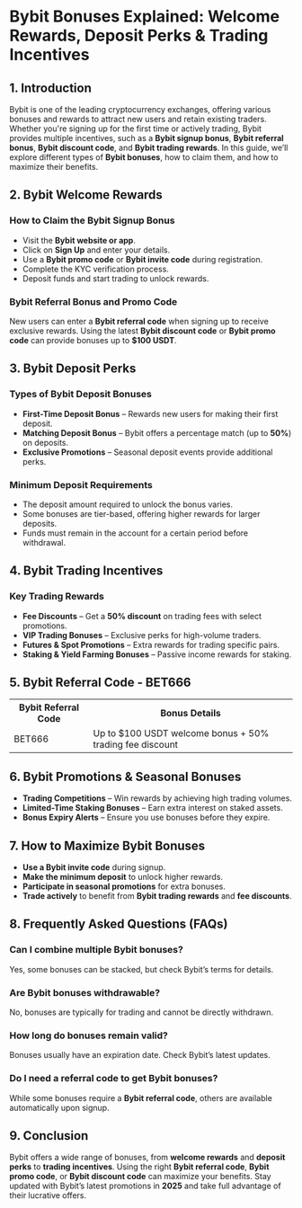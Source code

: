 <h1>Bybit Bonuses Explained: Welcome Rewards, Deposit Perks & Trading Incentives</h1>
<h2>1. Introduction</h2>
<p>Bybit is one of the leading cryptocurrency exchanges, offering various bonuses and rewards to attract new users and retain existing traders. Whether you're signing up for the first time or actively trading, Bybit provides multiple incentives, such as a <strong>Bybit signup bonus</strong>, <strong>Bybit referral bonus</strong>, <strong>Bybit discount code</strong>, and <strong>Bybit trading rewards</strong>. In this guide, we’ll explore different types of <strong>Bybit bonuses</strong>, how to claim them, and how to maximize their benefits.</p>

<h2>2. Bybit Welcome Rewards</h2>
<h3>How to Claim the Bybit Signup Bonus</h3>
<ul>
    <li>Visit the <strong>Bybit website or app</strong>.</li>
    <li>Click on <strong>Sign Up</strong> and enter your details.</li>
    <li>Use a <strong>Bybit promo code</strong> or <strong>Bybit invite code</strong> during registration.</li>
    <li>Complete the KYC verification process.</li>
    <li>Deposit funds and start trading to unlock rewards.</li>
</ul>

<h3>Bybit Referral Bonus and Promo Code</h3>
<p>New users can enter a <strong>Bybit referral code</strong> when signing up to receive exclusive rewards. Using the latest <strong>Bybit discount code</strong> or <strong>Bybit promo code</strong> can provide bonuses up to <strong>$100 USDT</strong>.</p>

<h2>3. Bybit Deposit Perks</h2>
<h3>Types of Bybit Deposit Bonuses</h3>
<ul>
    <li><strong>First-Time Deposit Bonus</strong> – Rewards new users for making their first deposit.</li>
    <li><strong>Matching Deposit Bonus</strong> – Bybit offers a percentage match (up to <strong>50%</strong>) on deposits.</li>
    <li><strong>Exclusive Promotions</strong> – Seasonal deposit events provide additional perks.</li>
</ul>

<h3>Minimum Deposit Requirements</h3>
<ul>
    <li>The deposit amount required to unlock the bonus varies.</li>
    <li>Some bonuses are tier-based, offering higher rewards for larger deposits.</li>
    <li>Funds must remain in the account for a certain period before withdrawal.</li>
</ul>

<h2>4. Bybit Trading Incentives</h2>
<h3>Key Trading Rewards</h3>
<ul>
    <li><strong>Fee Discounts</strong> – Get a <strong>50% discount</strong> on trading fees with select promotions.</li>
    <li><strong>VIP Trading Bonuses</strong> – Exclusive perks for high-volume traders.</li>
    <li><strong>Futures & Spot Promotions</strong> – Extra rewards for trading specific pairs.</li>
    <li><strong>Staking & Yield Farming Bonuses</strong> – Passive income rewards for staking.</li>
</ul>

<h2>5. Bybit Referral Code - BET666</h2>
<table>
    <tr>
        <th>Bybit Referral Code</th>
        <th>Bonus Details</th>
    </tr>
    <tr>
        <td>BET666</td>
        <td>Up to $100 USDT welcome bonus + 50% trading fee discount</td>
    </tr>
</table>

<h2>6. Bybit Promotions & Seasonal Bonuses</h2>
<ul>
    <li><strong>Trading Competitions</strong> – Win rewards by achieving high trading volumes.</li>
    <li><strong>Limited-Time Staking Bonuses</strong> – Earn extra interest on staked assets.</li>
    <li><strong>Bonus Expiry Alerts</strong> – Ensure you use bonuses before they expire.</li>
</ul>

<h2>7. How to Maximize Bybit Bonuses</h2>
<ul>
    <li><strong>Use a Bybit invite code</strong> during signup.</li>
    <li><strong>Make the minimum deposit</strong> to unlock higher rewards.</li>
    <li><strong>Participate in seasonal promotions</strong> for extra bonuses.</li>
    <li><strong>Trade actively</strong> to benefit from <strong>Bybit trading rewards</strong> and <strong>fee discounts</strong>.</li>
</ul>

<h2>8. Frequently Asked Questions (FAQs)</h2>
<h3>Can I combine multiple Bybit bonuses?</h3>
<p>Yes, some bonuses can be stacked, but check Bybit’s terms for details.</p>

<h3>Are Bybit bonuses withdrawable?</h3>
<p>No, bonuses are typically for trading and cannot be directly withdrawn.</p>

<h3>How long do bonuses remain valid?</h3>
<p>Bonuses usually have an expiration date. Check Bybit’s latest updates.</p>

<h3>Do I need a referral code to get Bybit bonuses?</h3>
<p>While some bonuses require a <strong>Bybit referral code</strong>, others are available automatically upon signup.</p>

<h2>9. Conclusion</h2>
<p>Bybit offers a wide range of bonuses, from <strong>welcome rewards</strong> and <strong>deposit perks</strong> to <strong>trading incentives</strong>. Using the right <strong>Bybit referral code</strong>, <strong>Bybit promo code</strong>, or <strong>Bybit discount code</strong> can maximize your benefits. Stay updated with Bybit’s latest promotions in <strong>2025</strong> and take full advantage of their lucrative offers.</p>
